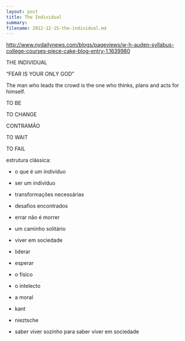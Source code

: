 ```yaml
---
layout: post
title: The Individual
summary:
filename: 2012-12-15-the-individual.md
---
```









http://www.nydailynews.com/blogs/pageviews/w-h-auden-syllabus-college-courses-piece-cake-blog-entry-1.1639980










































THE INDIVIDUAL


“FEAR IS YOUR ONLY GOD”








The man who leads the crowd is the one who thinks, plans and acts for himself.






TO BE

TO CHANGE

CONTRAMÃO

TO WAIT

TO FAIL



















estrutura clássica:
- o que é um indivíduo
- ser um indivíduo
- transformações necessárias
- desafios encontrados
- errar não é morrer
- um caminho solitário
- viver em sociedade
- liderar
- esperar

- o físico
- o intelecto
- a moral

- kant
- nieztsche

- saber viver sozinho para saber viver em sociedade












